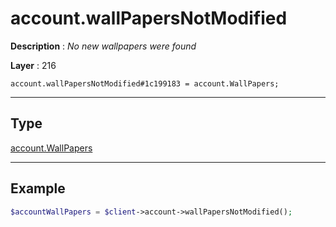 # account.wallPapersNotModified

**Description** : *No new wallpapers were found*

**Layer** : 216

```tl
account.wallPapersNotModified#1c199183 = account.WallPapers;
```

---

## Type

[account.WallPapers](type/account.WallPapers)

---

## Example

```php
$accountWallPapers = $client->account->wallPapersNotModified();
```